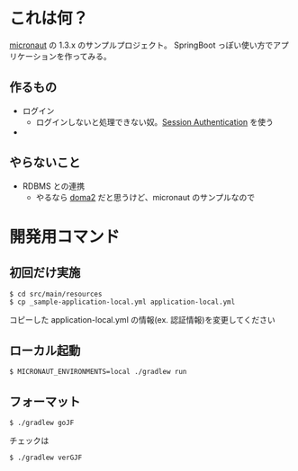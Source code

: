 # これは何？

[micronaut](https://micronaut.io/) の 1.3.x のサンプルプロジェクト。
SpringBoot っぽい使い方でアプリケーションを作ってみる。

## 作るもの

* ログイン
    * ログインしないと処理できない奴。[Session Authentication](https://micronaut-projects.github.io/micronaut-security/latest/guide/#session) を使う
* 


## やらないこと

* RDBMS との連携
    * やるなら [doma2](https://doma.readthedocs.io/en/latest/) だと思うけど、micronaut のサンプルなので


# 開発用コマンド

## 初回だけ実施

```
$ cd src/main/resources
$ cp _sample-application-local.yml application-local.yml
```

コピーした application-local.yml の情報(ex. 認証情報)を変更してください

## ローカル起動

```
$ MICRONAUT_ENVIRONMENTS=local ./gradlew run
```

## フォーマット

```
$ ./gradlew goJF
```

チェックは

```
$ ./gradlew verGJF
```

